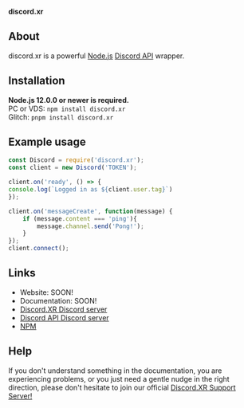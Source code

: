 **discord.xr**

## About
discord.xr is a powerful [Node.js](https://nodejs.org) [Discord API](https://discord.com/developers/docs/intro) wrapper.

## Installation

**Node.js 12.0.0 or newer is required.**  
PC or VDS: `npm install discord.xr` <br>
Glitch: `pnpm install discord.xr`  

## Example usage
```js
const Discord = require('discord.xr');
const client = new Discord('TOKEN');

client.on('ready', () => {
console.log(`Logged in as ${client.user.tag}`)
});

client.on('messageCreate', function(message) {
    if (message.content === 'ping'){
        message.channel.send('Pong!');
    }
});
client.connect();
```

## Links

- Website: SOON!
- Documentation: SOON!
- [Discord.XR Discord server](https://discord.gg/ThFShJZ)
- [Discord API Discord server](https://discord.gg/discord-api)
- [NPM](https://www.npmjs.com/package/discord.xr)

## Help

If you don't understand something in the documentation, you are experiencing problems, or you just need a gentle
nudge in the right direction, please don't hesitate to join our official [Discord.XR Support Server!](https://discord.gg/ThFShJZ)

